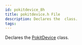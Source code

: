 ```yaml
---
id: pokitdevice_8h
title: pokitdevice.h File
description: Declares the  class.
tags:
---
```

Declares the <a href="classPokitDevice">PokitDevice</a> class.
